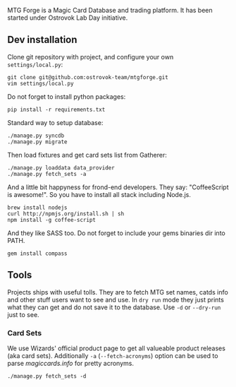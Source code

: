 MTG Forge is a Magic Card Database and trading platform. It has been started under Ostrovok Lab Day initiative.

## Dev installation

Clone git repository with project, and configure your own `settings/local.py`:

    git clone git@github.com:ostrovok-team/mtgforge.git
    vim settings/local.py

Do not forget to install python packages:

    pip install -r requirements.txt

Standard way to setup database:

    ./manage.py syncdb
    ./manage.py migrate

Then load fixtures and get card sets list from Gatherer:

    ./manage.py loaddata data_provider
    ./manage.py fetch_sets -a

And a little bit happyness for frond-end developers. They say: "CoffeeScript is awesome!". So you have to install all stack including Node.js.

    brew install nodejs
    curl http://npmjs.org/install.sh | sh
    npm install -g coffee-script

And they like SASS too. Do not forget to include your gems binaries dir into PATH.

    gem install compass

## Tools

Projects ships with useful tolls. They are to fetch MTG set names, catds info and other stuff users want to see and use. In `dry run` mode they just prints what they can get and do not save it to the database. Use `-d` or `--dry-run` just to see.

### Card Sets

We use Wizards' official product page to get all valueable product releases (aka card sets). Additionally `-a` (`--fetch-acronyms`) option can be used to parse *magiccards.info* for pretty acronyms.

    ./manage.py fetch_sets -d

